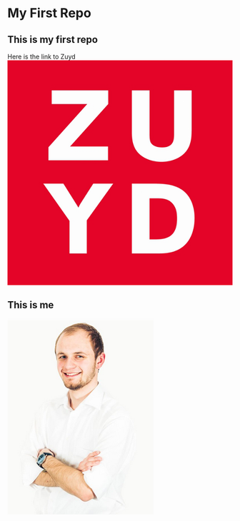 # My First Repo
## This is my first repo
Here is the link to Zuyd
[<img src="img/zuyd.png">](https://www.zuyd.nl/) 
## This is me
![Sander Schmeitz](img/sander_schmeitz.png)

